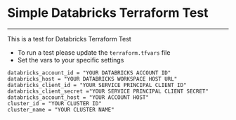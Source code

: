 # Simple Databricks Terraform Test
------------

This is a test for Databricks Terraform Test

* To run a test please update the `terraform.tfvars` file
* Set the vars to your specific settings

```
databricks_account_id = "YOUR DATABRICKS ACCOUNT ID"
databricks_host = "YOUR DATABRICKS WORKSPACE HOST URL"
databricks_client_id = "YOUR SERVICE PRINCIPAL CLIENT ID"
databricks_client_secret ="YOUR SERVICE PRINCIPAL CLIENT SECRET"
databricks_account_host = "YOUR ACCOUNT HOST"
cluster_id = "YOUR CLUSTER ID"
cluster_name = "YOUR CLUSTER NAME"
```
